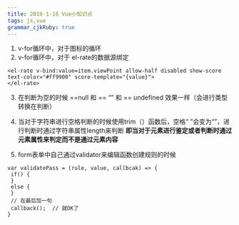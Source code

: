 ```yaml
---
title: 2019-1-16 Vue小知识点
tags: js,vue
grammar_cjkRuby: true
---
```

1. v-for循环中，对于图标的循环<i :class="item.icon"></i>
2. v-for循环中，对于 el-rate的数据源绑定
```
<el-rate v-bind:value=item.viewPoint allow-half disabled show-score text-color="#ff9900" score-template="{value}">
</el-rate>
```
3. 在判断为空的时候 ==null 和 == “” 和 == undefined 效果一样（会进行类型转换在判断）
4. 当对于字符串进行空格判断的时候使用trim（）函数后，空格“   ”会变为“”，进行判断时通过字符串属性length来判断 
 **即当对于元素进行鉴定或者判断时通过元素属性来判定而不是通过元素内容**		
 
 5. form表单中自己通过validator来编辑函数创建规则的时候
 ```
 var validatePass = (rule, value, callbcak) => {
  if() {
  }
  else {
  }
  // 在最后加一句
  callback();  // 就OK了
}
````